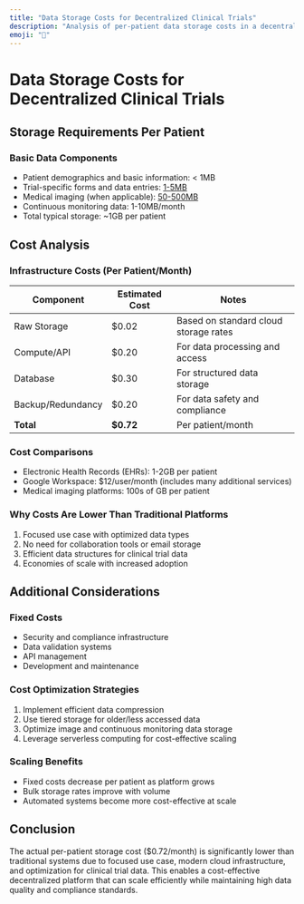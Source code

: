 ```yaml
---
title: "Data Storage Costs for Decentralized Clinical Trials"
description: "Analysis of per-patient data storage costs in a decentralized FDA platform"
emoji: "💾"
---
```


# Data Storage Costs for Decentralized Clinical Trials

## Storage Requirements Per Patient

### Basic Data Components

- Patient demographics and basic information: < 1MB
- Trial-specific forms and data entries: [1-5MB](https://www.fda.gov/patients/drug-development-process/step-3-clinical-research)
- Medical imaging (when applicable): [50-500MB](https://www.ncbi.nlm.nih.gov/pmc/articles/PMC5840832/)
- Continuous monitoring data: 1-10MB/month
- Total typical storage: ~1GB per patient

## Cost Analysis

### Infrastructure Costs (Per Patient/Month)

| Component         | Estimated Cost | Notes                                 |
| ----------------- | -------------- | ------------------------------------- |
| Raw Storage       | $0.02          | Based on standard cloud storage rates |
| Compute/API       | $0.20          | For data processing and access        |
| Database          | $0.30          | For structured data storage           |
| Backup/Redundancy | $0.20          | For data safety and compliance        |
| **Total**         | **$0.72**      | Per patient/month                     |

### Cost Comparisons

- Electronic Health Records (EHRs): 1-2GB per patient
- Google Workspace: $12/user/month (includes many additional services)
- Medical imaging platforms: 100s of GB per patient

### Why Costs Are Lower Than Traditional Platforms

1. Focused use case with optimized data types
2. No need for collaboration tools or email storage
3. Efficient data structures for clinical trial data
4. Economies of scale with increased adoption

## Additional Considerations

### Fixed Costs

- Security and compliance infrastructure
- Data validation systems
- API management
- Development and maintenance

### Cost Optimization Strategies

1. Implement efficient data compression
2. Use tiered storage for older/less accessed data
3. Optimize image and continuous monitoring data storage
4. Leverage serverless computing for cost-effective scaling

### Scaling Benefits

- Fixed costs decrease per patient as platform grows
- Bulk storage rates improve with volume
- Automated systems become more cost-effective at scale

## Conclusion

The actual per-patient storage cost ($0.72/month) is significantly lower than traditional systems due to focused use case, modern cloud infrastructure, and optimization for clinical trial data. This enables a cost-effective decentralized platform that can scale efficiently while maintaining high data quality and compliance standards.
